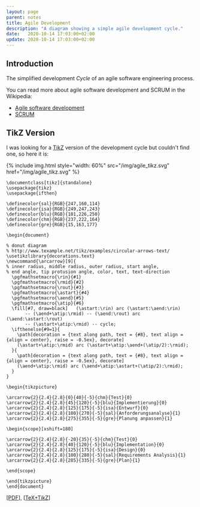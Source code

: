```yaml
---
layout: page
parent: notes
title: Agile Development
description: "A diagram showing a simple agile development cycle."
date:   2020-10-14 17:03:00+02:00
update: 2020-10-14 17:03:00+02:00
---
```


## Introduction
The simplified development *Cycle* of an agile software engineering process.

You can read more about agile software development and SCRUM in the Wikipedia:

* [Agile software development](https://en.wikipedia.org/wiki/Agile_software_development)
* [SCRUM](https://en.wikipedia.org/wiki/Scrum_(software_development))

## TikZ Version
I was looking for a [TikZ](https://www.ctan.org/pkg/pgf) version of the development cycle but couldn't find one, so here it is:

{% include img.html style="width: 60%" src="/img/agile_tikz.svg" href="/img/agile_tikz.svg" %}<br/>

```
\documentclass[tikz]{standalone}
\usepackage{tikz}
\usepackage{ifthen}

\definecolor{sal}{RGB}{247,160,114}
\definecolor{isa}{RGB}{249,247,243}
\definecolor{blu}{RGB}{181,226,250}
\definecolor{chm}{RGB}{237,222,164}
\definecolor{gre}{RGB}{15,163,177}

\begin{document}

% donut diagram
% http://www.texample.net/tikz/examples/circular-arrows-text/
\usetikzlibrary{decorations.text}
\newcommand{\arcarrow}[9]{
% inner radius, middle radius, outer radius, start angle,
% end angle, tip protusion angle, color, text, text-direction
  \pgfmathsetmacro{\rin}{#1}
  \pgfmathsetmacro{\rmid}{#2}
  \pgfmathsetmacro{\rout}{#3}
  \pgfmathsetmacro{\astart}{#4}
  \pgfmathsetmacro{\aend}{#5}
  \pgfmathsetmacro{\atip}{#6}
  \fill[#7, draw=black]   (\astart:\rin) arc (\astart:\aend:\rin)
       -- (\aend+\atip:\rmid) -- (\aend:\rout) arc (\aend:\astart:\rout)
       -- (\astart+\atip:\rmid) -- cycle;
  \ifthenelse{#9=1}{
    \path[decoration = {text along path, text = {#8}, text align = {align = center}, raise = -0.5ex}, decorate]
    (\astart+\atip:\rmid) arc (\astart+\atip:\aend+(\atip/2):\rmid);
  }{
    \path[decoration = {text along path, text = {#8}, text align = {align = center}, raise = -0.5ex}, decorate]
    (\aend+\atip:\rmid) arc (\aend+\atip:\astart+(\atip/2):\rmid);
  }
}

\begin{tikzpicture}

\arcarrow{2}{2.4}{2.8}{0}{40}{-5}{chm}{Test}{0}
\arcarrow{2}{2.4}{2.8}{45}{120}{-5}{blu}{Implementierung}{0}
\arcarrow{2}{2.4}{2.8}{125}{175}{-5}{isa}{Entwurf}{0}
\arcarrow{2}{2.4}{2.8}{180}{270}{-5}{sal}{Anforderungsanalyse}{1}
\arcarrow{2}{2.4}{2.8}{275}{355}{-5}{gre}{Planung anpassen}{1}

\begin{scope}[xshift=180]

\arcarrow{2}{2.4}{2.8}{-20}{35}{-5}{chm}{Test}{0}
\arcarrow{2}{2.4}{2.8}{40}{120}{-5}{blu}{Implementation}{0}
\arcarrow{2}{2.4}{2.8}{125}{175}{-5}{isa}{Design}{0}
\arcarrow{2}{2.4}{2.8}{180}{280}{-5}{sal}{Requirements Analysis}{1}
\arcarrow{2}{2.4}{2.8}{285}{335}{-5}{gre}{Plan}{1}

\end{scope}

\end{tikzpicture}
\end{document}
```

[[PDF](/img/agile_tikz.pdf)], [[TeX+TikZ](/img/agile_tikz.tex)]
